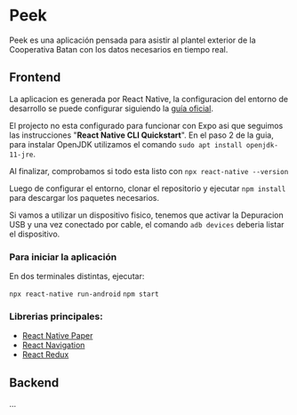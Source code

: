 # Peek
Peek es una aplicación pensada para asistir al plantel exterior de la Cooperativa Batan con los datos necesarios en tiempo real.

## Frontend
La aplicacion es generada por React Native, la configuracion del entorno de desarrollo se puede configurar siguiendo la [guía oficial](https://reactnative.dev/docs/getting-started).

El projecto no esta configurado para funcionar con Expo asi que seguimos las instrucciones "**React Native CLI Quickstart**".
En el paso 2 de la guia, para instalar OpenJDK utilizamos el comando `sudo apt install openjdk-11-jre`.

Al finalizar, comprobamos si todo esta listo con `npx react-native --version`

Luego de configurar el entorno, clonar el repositorio y ejecutar `npm install` para descargar los paquetes necesarios.

Si vamos a utilizar un dispositivo fisico, tenemos que activar la Depuracion USB y una vez conectado por cable, el comando `adb devices` deberia listar el dispositivo.

### Para iniciar la aplicación 
En dos terminales distintas, ejecutar:

`npx react-native run-android`
`npm start`

### Librerias principales:
* [React Native Paper](https://callstack.github.io/react-native-paper/)
* [React Navigation](https://reactnavigation.org/docs/getting-started)
* [React Redux](https://es.redux.js.org/docs/basico/uso-con-react.html)

## Backend

...
